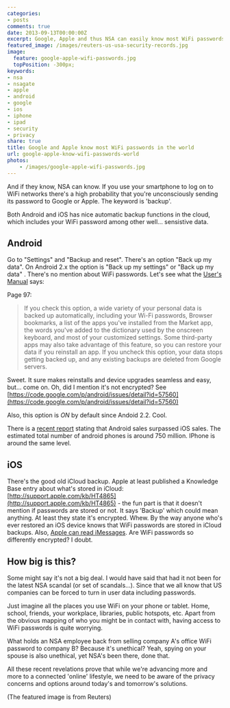 ```yaml
---
categories:
- posts
comments: true
date: 2013-09-13T00:00:00Z
excerpt: Google, Apple and thus NSA can easily know most WiFi passwords in the world.
featured_image: /images/reuters-us-usa-security-records.jpg
image:
  feature: google-apple-wifi-passwords.jpg
  topPosition: -300px;
keywords:
- nsa
- nsagate
- apple
- android
- google
- ios
- iphone
- ipad
- security
- privacy
share: true
title: Google and Apple know most WiFi passwords in the world
url: google-apple-know-wifi-passwords-world
photos:
    - /images/google-apple-wifi-passwords.jpg
---
```


And if they know, NSA can know. If you use your smartphone to log on to WiFi networks there's a high probability that you're unconsciously sending its password to Google or Apple. The keyword is 'backup'.


Both Android and iOS has nice automatic backup functions in the cloud, which includes your WiFi password among other well... sensistive data.

## Android

Go to "Settings" and "Backup and reset". There's an option "Back up my data". On Android 2.x the option is  "Back up my settings" or "Back up my data" . There's no mention about WiFi passwords. Let's see what the [User's Manual](http://static.googleusercontent.com/external_content/untrusted_dlcp/www.google.com/en/us/help/hc/pdfs/mobile/AndroidUsersGuide-40-en.pdf) says:

Page 97:

> If you check this option, a wide variety of your personal data is backed up automatically, including your Wi-Fi passwords, Browser bookmarks, a list of the apps you've installed from the Market app, the words you've added to the dictionary used by the onscreen keyboard, and most of your customized settings. Some third-party apps may also take advantage of this feature, so you can restore your data if you reinstall an app. If you uncheck this option, your data stops getting backed up, and any existing backups are deleted from Google servers.

Sweet. It sure makes reinstalls and device upgrades seamless and easy, but... come on. Oh, did I mention it's not encrypted? See [https://code.google.com/p/android/issues/detail?id=57560](https://code.google.com/p/android/issues/detail?id=57560)

Also, this option is *ON* by default since Andoid 2.2. Cool.

There is a [recent report](http://www.cbsnews.com/8301-505124_162-57597453/android-extends-market-share-lead-over-iphone/) stating that Android sales surpassed iOS sales. The estimated total number of android phones is around 750 million. IPhone is around the same level.

## iOS

There's the good old iCloud backup. Apple at least published a Knowledge Base entry about what's stored in iCloud: [http://support.apple.com/kb/HT4865](http://support.apple.com/kb/HT4865) - the fun part is that it doesn't mention if passwords are stored or not. It says 'Backup' which could mean anything. At least they state it's encrypted. Whew. By the way anyone who's ever restored an iOS device knows that WiFi passwords are stored in iCloud backups. Also, [Apple can read iMessages](http://blog.cryptographyengineering.com/2013/06/can-apple-read-your-imessages.html). Are WiFi passwords so differently encrypted? I doubt.

## How big is this?

Some might say it's not a big deal. I would have said that had it not been for the latest NSA scandal (or set of scandals...). Since that we all know that US companies can be forced to turn in user data including passwords.

Just imagine all the places you use WiFi on your phone or tablet. Home, school, friends, your workplace, libraries, public hotspots, etc. Apart from the obvious mapping of who you might be in contact with, having access to WiFi passwords is quite worrying.

What holds an NSA employee back from selling company A's office WiFi password to company B? Because it's unethical? Yeah, spying on your spouse is also unethical, yet NSA's been there, done that.

All these recent revelations prove that while we're advancing more and more to a connected 'online' lifestyle, we need to be aware of the privacy concerns and options around today's and tomorrow's solutions.

 

(The featured image is from Reuters)
